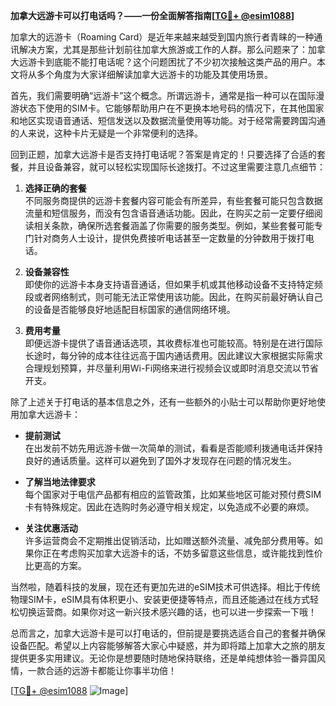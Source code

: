 **加拿大远游卡可以打电话吗？——一份全面解答指南[[TG💪+ @esim1088](https://t.me/s/esim1088)]**

加拿大的远游卡（Roaming Card）是近年来越来越受到国内旅行者青睐的一种通讯解决方案，尤其是那些计划前往加拿大旅游或工作的人群。那么问题来了：加拿大远游卡到底能不能打电话呢？这个问题困扰了不少初次接触这类产品的用户。本文将从多个角度为大家详细解读加拿大远游卡的功能及其使用场景。

首先，我们需要明确“远游卡”这个概念。所谓远游卡，通常是指一种可以在国际漫游状态下使用的SIM卡。它能够帮助用户在不更换本地号码的情况下，在其他国家和地区实现语音通话、短信发送以及数据流量使用等功能。对于经常需要跨国沟通的人来说，这种卡片无疑是一个非常便利的选择。

回到正题，加拿大远游卡是否支持打电话呢？答案是肯定的！只要选择了合适的套餐，并且设备兼容，就可以轻松实现国际长途拨打。不过这里需要注意几点细节：

1. **选择正确的套餐**  
   不同服务商提供的远游卡套餐内容可能会有所差异，有些套餐可能只包含数据流量和短信服务，而没有包含语音通话功能。因此，在购买之前一定要仔细阅读相关条款，确保所选套餐涵盖了你需要的服务类型。例如，某些套餐可能专门针对商务人士设计，提供免费接听电话甚至一定数量的分钟数用于拨打电话。

2. **设备兼容性**  
   即使你的远游卡本身支持语音通话，但如果手机或其他移动设备不支持特定频段或者网络制式，则可能无法正常使用该功能。因此，在购买前最好确认自己的设备是否能够良好地适配目标国家的通信网络环境。

3. **费用考量**  
   即便远游卡提供了语音通话选项，其收费标准也可能较高。特别是在进行国际长途时，每分钟的成本往往远高于国内通话费用。因此建议大家根据实际需求合理规划预算，并尽量利用Wi-Fi网络来进行视频会议或即时消息交流以节省开支。

除了上述关于打电话的基本信息之外，还有一些额外的小贴士可以帮助你更好地使用加拿大远游卡：

- **提前测试**  
  在出发前不妨先用远游卡做一次简单的测试，看看是否能顺利拨通电话并保持良好的通话质量。这样可以避免到了国外才发现存在问题的情况发生。
  
- **了解当地法律要求**  
  每个国家对于电信产品都有相应的监管政策，比如某些地区可能对预付费SIM卡有特殊规定。因此在选购时务必遵守相关规定，以免造成不必要的麻烦。

- **关注优惠活动**  
  许多运营商会不定期推出促销活动，比如赠送额外流量、减免部分费用等。如果你正在考虑购买加拿大远游卡的话，不妨多留意这些信息，或许能找到性价比更高的方案。

当然啦，随着科技的发展，现在还有更加先进的eSIM技术可供选择。相比于传统物理SIM卡，eSIM具有体积更小、安装更便捷等特点，而且还能通过在线方式轻松切换运营商。如果你对这一新兴技术感兴趣的话，也可以进一步探索一下哦！

总而言之，加拿大远游卡是可以打电话的，但前提是要挑选适合自己的套餐并确保设备匹配。希望以上内容能够解答大家心中疑惑，并为即将踏上加拿大之旅的朋友提供更多实用建议。无论你是想要随时随地保持联络，还是单纯想体验一番异国风情，一款合适的远游卡都能让你事半功倍！

[[TG💪+ @esim1088](https://t.me/s/esim1088) ![Image](https://i.postimg.cc/4NQfJmqS/Snipaste-2025-05-13-00-14-12.png)]